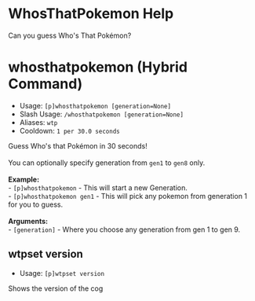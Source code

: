 # WhosThatPokemon Help

Can you guess Who's That Pokémon?

# whosthatpokemon (Hybrid Command)
 - Usage: `[p]whosthatpokemon [generation=None]`
 - Slash Usage: `/whosthatpokemon [generation=None]`
 - Aliases: `wtp`
 - Cooldown: `1 per 30.0 seconds`

Guess Who's that Pokémon in 30 seconds!<br/><br/>You can optionally specify generation from `gen1` to `gen8` only.<br/><br/>**Example:**<br/>- `[p]whosthatpokemon` - This will start a new Generation.<br/>- `[p]whosthatpokemon gen1` - This will pick any pokemon from generation 1 for you to guess.<br/><br/>**Arguments:**<br/>- `[generation]` - Where you choose any generation from gen 1 to gen 9.

## wtpset version
 - Usage: `[p]wtpset version`

Shows the version of the cog


